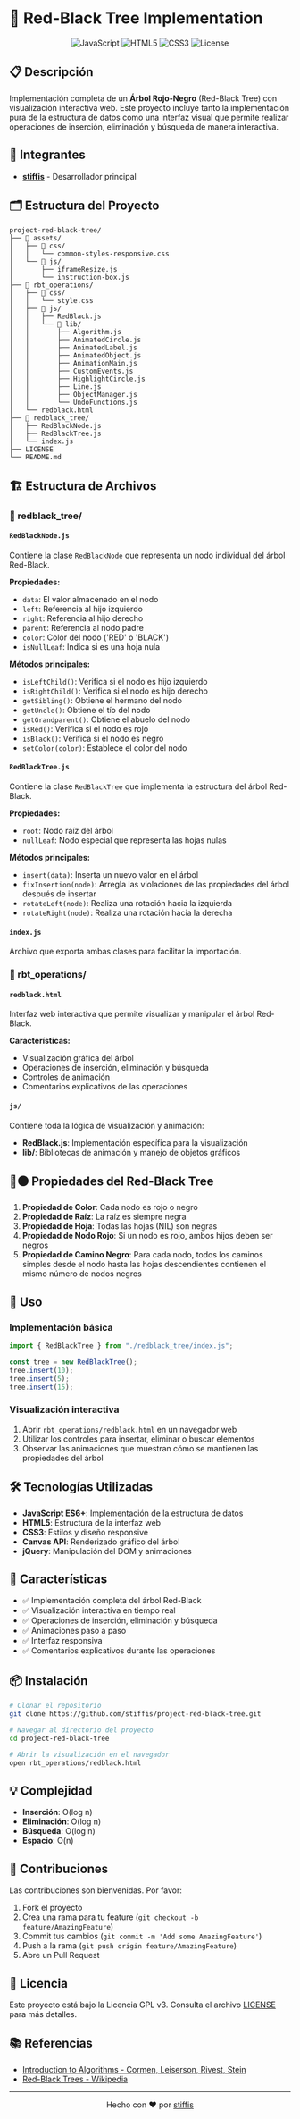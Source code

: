 # 🌳 Red-Black Tree Implementation

<div align="center">
  <img src="https://img.shields.io/badge/JavaScript-F7DF1E?style=for-the-badge&logo=javascript&logoColor=black" alt="JavaScript">
  <img src="https://img.shields.io/badge/HTML5-E34F26?style=for-the-badge&logo=html5&logoColor=white" alt="HTML5">
  <img src="https://img.shields.io/badge/CSS3-1572B6?style=for-the-badge&logo=css3&logoColor=white" alt="CSS3">
  <img src="https://img.shields.io/badge/License-GPL%20v3-blue.svg?style=for-the-badge" alt="License">
</div>

## 📋 Descripción

Implementación completa de un **Árbol Rojo-Negro** (Red-Black Tree) con visualización interactiva web. Este proyecto incluye tanto la implementación pura de la estructura de datos como una interfaz visual que permite realizar operaciones de inserción, eliminación y búsqueda de manera interactiva.

## 👥 Integrantes

- **[stiffis](https://github.com/stiffis)** - Desarrollador principal

## 🗂️ Estructura del Proyecto

```
project-red-black-tree/
├── 📁 assets/
│   ├── 📁 css/
│   │   └── common-styles-responsive.css
│   └── 📁 js/
│       ├── iframeResize.js
│       └── instruction-box.js
├── 📁 rbt_operations/
│   ├── 📁 css/
│   │   └── style.css
│   ├── 📁 js/
│   │   ├── RedBlack.js
│   │   └── 📁 lib/
│   │       ├── Algorithm.js
│   │       ├── AnimatedCircle.js
│   │       ├── AnimatedLabel.js
│   │       ├── AnimatedObject.js
│   │       ├── AnimationMain.js
│   │       ├── CustomEvents.js
│   │       ├── HighlightCircle.js
│   │       ├── Line.js
│   │       ├── ObjectManager.js
│   │       └── UndoFunctions.js
│   └── redblack.html
├── 📁 redblack_tree/
│   ├── RedBlackNode.js
│   ├── RedBlackTree.js
│   └── index.js
├── LICENSE
└── README.md
```

## 🏗️ Estructura de Archivos

### 📂 redblack_tree/

#### `RedBlackNode.js`
Contiene la clase `RedBlackNode` que representa un nodo individual del árbol Red-Black.

**Propiedades:**
- `data`: El valor almacenado en el nodo
- `left`: Referencia al hijo izquierdo
- `right`: Referencia al hijo derecho
- `parent`: Referencia al nodo padre
- `color`: Color del nodo ('RED' o 'BLACK')
- `isNullLeaf`: Indica si es una hoja nula

**Métodos principales:**
- `isLeftChild()`: Verifica si el nodo es hijo izquierdo
- `isRightChild()`: Verifica si el nodo es hijo derecho
- `getSibling()`: Obtiene el hermano del nodo
- `getUncle()`: Obtiene el tío del nodo
- `getGrandparent()`: Obtiene el abuelo del nodo
- `isRed()`: Verifica si el nodo es rojo
- `isBlack()`: Verifica si el nodo es negro
- `setColor(color)`: Establece el color del nodo

#### `RedBlackTree.js`
Contiene la clase `RedBlackTree` que implementa la estructura del árbol Red-Black.

**Propiedades:**
- `root`: Nodo raíz del árbol
- `nullLeaf`: Nodo especial que representa las hojas nulas

**Métodos principales:**
- `insert(data)`: Inserta un nuevo valor en el árbol
- `fixInsertion(node)`: Arregla las violaciones de las propiedades del árbol después de insertar
- `rotateLeft(node)`: Realiza una rotación hacia la izquierda
- `rotateRight(node)`: Realiza una rotación hacia la derecha

#### `index.js`
Archivo que exporta ambas clases para facilitar la importación.

### 📂 rbt_operations/

#### `redblack.html`
Interfaz web interactiva que permite visualizar y manipular el árbol Red-Black.

**Características:**
- Visualización gráfica del árbol
- Operaciones de inserción, eliminación y búsqueda
- Controles de animación
- Comentarios explicativos de las operaciones

#### `js/`
Contiene toda la lógica de visualización y animación:
- **RedBlack.js**: Implementación específica para la visualización
- **lib/**: Bibliotecas de animación y manejo de objetos gráficos

## 🔴⚫ Propiedades del Red-Black Tree

1. **Propiedad de Color**: Cada nodo es rojo o negro
2. **Propiedad de Raíz**: La raíz es siempre negra
3. **Propiedad de Hoja**: Todas las hojas (NIL) son negras
4. **Propiedad de Nodo Rojo**: Si un nodo es rojo, ambos hijos deben ser negros
5. **Propiedad de Camino Negro**: Para cada nodo, todos los caminos simples desde el nodo hasta las hojas descendientes contienen el mismo número de nodos negros

## 🚀 Uso

### Implementación básica

```javascript
import { RedBlackTree } from "./redblack_tree/index.js";

const tree = new RedBlackTree();
tree.insert(10);
tree.insert(5);
tree.insert(15);
```

### Visualización interactiva

1. Abrir `rbt_operations/redblack.html` en un navegador web
2. Utilizar los controles para insertar, eliminar o buscar elementos
3. Observar las animaciones que muestran cómo se mantienen las propiedades del árbol

## 🛠️ Tecnologías Utilizadas

- **JavaScript ES6+**: Implementación de la estructura de datos
- **HTML5**: Estructura de la interfaz web
- **CSS3**: Estilos y diseño responsive
- **Canvas API**: Renderizado gráfico del árbol
- **jQuery**: Manipulación del DOM y animaciones

## 🎯 Características

- ✅ Implementación completa del árbol Red-Black
- ✅ Visualización interactiva en tiempo real
- ✅ Operaciones de inserción, eliminación y búsqueda
- ✅ Animaciones paso a paso
- ✅ Interfaz responsiva
- ✅ Comentarios explicativos durante las operaciones

## 📦 Instalación

```bash
# Clonar el repositorio
git clone https://github.com/stiffis/project-red-black-tree.git

# Navegar al directorio del proyecto
cd project-red-black-tree

# Abrir la visualización en el navegador
open rbt_operations/redblack.html
```

## 💡 Complejidad

- **Inserción**: O(log n)
- **Eliminación**: O(log n)
- **Búsqueda**: O(log n)
- **Espacio**: O(n)

## 🤝 Contribuciones

Las contribuciones son bienvenidas. Por favor:

1. Fork el proyecto
2. Crea una rama para tu feature (`git checkout -b feature/AmazingFeature`)
3. Commit tus cambios (`git commit -m 'Add some AmazingFeature'`)
4. Push a la rama (`git push origin feature/AmazingFeature`)
5. Abre un Pull Request

## 📄 Licencia

Este proyecto está bajo la Licencia GPL v3. Consulta el archivo [LICENSE](LICENSE) para más detalles.

## 📚 Referencias

- [Introduction to Algorithms - Cormen, Leiserson, Rivest, Stein](https://mitpress.mit.edu/books/introduction-algorithms)
- [Red-Black Trees - Wikipedia](https://en.wikipedia.org/wiki/Red%E2%80%93black_tree)

---

<div align="center">
  <p>Hecho con ❤️ por <a href="https://github.com/stiffis">stiffis</a></p>
</div>

<!--
⠀ ／l
（ﾟ､ ｡ ７
⠀ l、ﾞ ~ヽ
  じしf_, )ノ
-->
